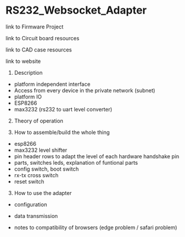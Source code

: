 # RS232_Websocket_Adapter
 



link to Firmware Project

link to Circuit board resources

link to CAD case resources

link to website


1. Description
- platform independent interface
- Access from every device in the private network (subnet)
- platform IO
- ESP8266
- max3232 (rs232 to uart level converter)

<screenshot of the html page>

2. Theory of operation

3. How to assemble/build the whole thing

- esp8266
- max3232 level shifter
- pin header rows to adapt the level of each hardware handshake pin
- parts, switches leds, explanation of funtional parts
- config switch, boot switch
- rx-tx cross switch
- reset switch

3. How to use the adapter

<foto of the adapter plugged in>

- configuration
- data transmission


- notes to compatibility of browsers (edge problem / safari problem)
